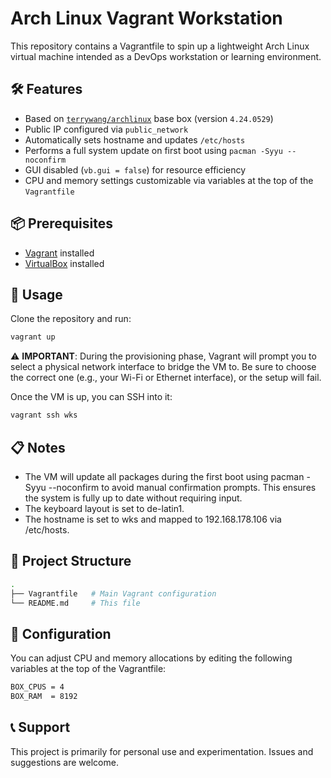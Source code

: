 # Arch Linux Vagrant Workstation

This repository contains a Vagrantfile to spin up a lightweight Arch Linux virtual machine intended as a DevOps workstation or learning environment.

## 🛠️ Features

- Based on [`terrywang/archlinux`](https://app.vagrantup.com/terrywang/boxes/archlinux) base box (version `4.24.0529`)
- Public IP configured via `public_network`
- Automatically sets hostname and updates `/etc/hosts`
- Performs a full system update on first boot using `pacman -Syyu --noconfirm`
- GUI disabled (`vb.gui = false`) for resource efficiency
- CPU and memory settings customizable via variables at the top of the `Vagrantfile`

## 📦 Prerequisites

- [Vagrant](https://www.vagrantup.com/) installed
- [VirtualBox](https://www.virtualbox.org/) installed

## 🚀 Usage

Clone the repository and run:

```bash
vagrant up
```

⚠️ **IMPORTANT**: During the provisioning phase, Vagrant will prompt you to select a physical network interface to bridge the VM to. Be sure to choose the correct one (e.g., your Wi-Fi or Ethernet interface), or the setup will fail.

Once the VM is up, you can SSH into it:

```bash
vagrant ssh wks
```

## 📋 Notes

- The VM will update all packages during the first boot using pacman -Syyu --noconfirm to avoid manual confirmation prompts. This ensures the system is fully up to date without requiring input.
- The keyboard layout is set to de-latin1.
- The hostname is set to wks and mapped to 192.168.178.106 via /etc/hosts.

## 📂 Project Structure

```bash
.
├── Vagrantfile   # Main Vagrant configuration
└── README.md     # This file
```

## 🔧 Configuration

You can adjust CPU and memory allocations by editing the following variables at the top of the Vagrantfile:

```bash
BOX_CPUS = 4
BOX_RAM  = 8192
```

## 📞 Support

This project is primarily for personal use and experimentation. Issues and suggestions are welcome.
